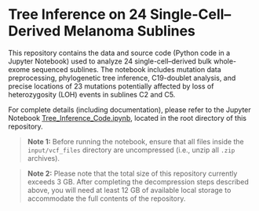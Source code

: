 # Tree Inference on 24 Single-Cell–Derived Melanoma Sublines

This repository contains the data and source code (Python code in a Jupyter Notebook) used to analyze 24 single-cell–derived bulk whole-exome sequenced sublines. The notebook includes mutation data preprocessing, phylogenetic tree inference, C19-doublet analysis, and precise locations of 23 mutations potentially affected by loss of heterozygosity (LOH) events in sublines C2 and C5.

For complete details (including documentation), please refer to the Jupyter Notebook [Tree_Inference_Code.ipynb](https://github.com/smalikic/Tree-Inference/blob/main/Tree_Inference_Code.ipynb), located in the root directory of this repository.


> **Note 1:** Before running the notebook, ensure that all files inside the `input/vcf_files` directory are uncompressed (i.e., unzip all `.zip` archives).

> **Note 2:** Please note that the total size of this repository currently exceeds 3 GB. After completing the decompression steps described above, you will need at least 12 GB of available local storage to accommodate the full contents of the repository.
